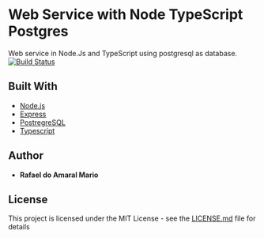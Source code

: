 # Web Service with Node TypeScript Postgres

Web service in Node.Js and TypeScript using postgresql as database.
[![Build Status](https://travis-ci.org/rafaelAmaralMario/typescript-web-service.svg?branch=master)](https://travis-ci.org/rafaelAmaralMario/typescript-web-service)

## Built With

- [Node.js](https://nodejs.org/en/)
- [Express](http://expressjs.com/)
- [PostregreSQL](https://www.postgresql.org/)
- [Typescript](https://www.typescriptlang.org/)

## Author

- **Rafael do Amaral Mario**

## License

This project is licensed under the MIT License - see the [LICENSE.md](LICENSE.md) file for details
